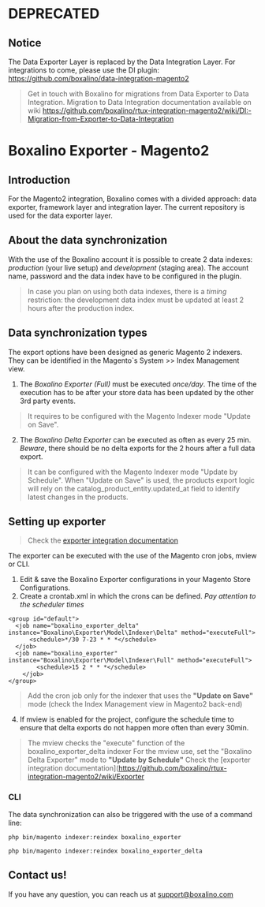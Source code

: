 # DEPRECATED
## Notice
The Data Exporter Layer is replaced by the Data Integration Layer.
For integrations to come, please use the DI plugin: https://github.com/boxalino/data-integration-magento2

>Get in touch with Boxalino for migrations from Data Exporter to Data Integration.
> Migration to Data Integration documentation available on wiki https://github.com/boxalino/rtux-integration-magento2/wiki/DI:-Migration-from-Exporter-to-Data-Integration


# Boxalino Exporter - Magento2

## Introduction
For the Magento2 integration, Boxalino comes with a divided approach: data exporter, framework layer and integration layer.
The current repository is used for the data exporter layer.

## About the data synchronization

With the use of the Boxalino account it is possible to create 2 data indexes: *production* (your live setup) and *development* (staging area).
The account name, password and the data index have to be configured in the plugin.

> In case you plan on using both data indexes, there is a _timing_ restriction: the development data index must be updated at least 2 hours after the production index.

## Data synchronization types

The export options have been designed as generic Magento 2 indexers. They can be identified in the Magento`s System >> Index Management view.

1. The *Boxalino Exporter (Full)* must be executed *once/day*. The time of the execution has to be after your store data has been updated by the other 3rd party events. 
> It requires to be configured with the Magento Indexer mode "Update on Save".

2. The *Boxalino Delta Exporter* can be executed as often as every 25 min.
*Beware*, there should be no delta exports for the 2 hours after a full data export.

> It can be configured with the Magento Indexer mode "Update by Schedule". When "Update on Save" is used, the products export logic will rely on the catalog_product_entity.updated_at field to identify latest changes in the products.

## Setting up exporter

> Check the  [exporter integration documentation](https://github.com/boxalino/rtux-integration-magento2/wiki/Exporter)

The exporter can be executed with the use of the Magento cron jobs, mview or CLI.

1. Edit & save the Boxalino Exporter configurations in your Magento Store Configurations.
2. Create a crontab.xml in which the crons can be defined. *Pay attention to the scheduler times*
```
<group id="default">
  <job name="boxalino_exporter_delta" instance="Boxalino\Exporter\Model\Indexer\Delta" method="executeFull">
      <schedule>*/30 7-23 * * *</schedule>
  </job>
  <job name="boxalino_exporter" instance="Boxalino\Exporter\Model\Indexer\Full" method="executeFull">
        <schedule>15 2 * * *</schedule>
    </job>
</group>
```

> Add the cron job only for the indexer that uses the **"Update on Save"** mode (check the Index Management view in Magento2 back-end)

4. If mview is enabled for the project, configure the schedule time to ensure that delta exports do not happen more often than every 30min.

> The mview checks the "execute" function of the boxalino_exporter_delta indexer 
> For the mview use, set the "Boxalino Delta Exporter" mode to **"Update by Schedule"**
> Check the  [exporter integration documentation](https://github.com/boxalino/rtux-integration-magento2/wiki/Exporter


### CLI

The data synchronization can also be triggered with the use of a command line:

```php bin/magento indexer:reindex boxalino_exporter```

```php bin/magento indexer:reindex boxalino_exporter_delta```

## Contact us!

If you have any question, you can reach us at support@boxalino.com
